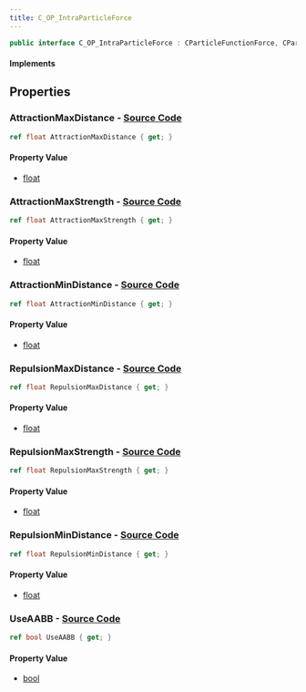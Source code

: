 ```yaml
---
title: C_OP_IntraParticleForce
---
```


```csharp
public interface C_OP_IntraParticleForce : CParticleFunctionForce, CParticleFunction, ISchemaClass<CParticleFunction>, ISchemaClass<CParticleFunctionForce>, ISchemaClass<C_OP_IntraParticleForce>, ISchemaField, ISchemaClass, INativeHandle
```

#### Implements

## Properties

### **AttractionMaxDistance** - [Source Code](https://github.com/swiftly-solution/swiftlys2/blob/main/managed/src/SwiftlyS2.Generated/Schemas/Interfaces/C_OP_IntraParticleForce.cs#L18)

```csharp
ref float AttractionMaxDistance { get; }
```

#### Property Value

- [float](https://learn.microsoft.com/dotnet/api/system.single)

### **AttractionMaxStrength** - [Source Code](https://github.com/swiftly-solution/swiftlys2/blob/main/managed/src/SwiftlyS2.Generated/Schemas/Interfaces/C_OP_IntraParticleForce.cs#L20)

```csharp
ref float AttractionMaxStrength { get; }
```

#### Property Value

- [float](https://learn.microsoft.com/dotnet/api/system.single)

### **AttractionMinDistance** - [Source Code](https://github.com/swiftly-solution/swiftlys2/blob/main/managed/src/SwiftlyS2.Generated/Schemas/Interfaces/C_OP_IntraParticleForce.cs#L16)

```csharp
ref float AttractionMinDistance { get; }
```

#### Property Value

- [float](https://learn.microsoft.com/dotnet/api/system.single)

### **RepulsionMaxDistance** - [Source Code](https://github.com/swiftly-solution/swiftlys2/blob/main/managed/src/SwiftlyS2.Generated/Schemas/Interfaces/C_OP_IntraParticleForce.cs#L24)

```csharp
ref float RepulsionMaxDistance { get; }
```

#### Property Value

- [float](https://learn.microsoft.com/dotnet/api/system.single)

### **RepulsionMaxStrength** - [Source Code](https://github.com/swiftly-solution/swiftlys2/blob/main/managed/src/SwiftlyS2.Generated/Schemas/Interfaces/C_OP_IntraParticleForce.cs#L26)

```csharp
ref float RepulsionMaxStrength { get; }
```

#### Property Value

- [float](https://learn.microsoft.com/dotnet/api/system.single)

### **RepulsionMinDistance** - [Source Code](https://github.com/swiftly-solution/swiftlys2/blob/main/managed/src/SwiftlyS2.Generated/Schemas/Interfaces/C_OP_IntraParticleForce.cs#L22)

```csharp
ref float RepulsionMinDistance { get; }
```

#### Property Value

- [float](https://learn.microsoft.com/dotnet/api/system.single)

### **UseAABB** - [Source Code](https://github.com/swiftly-solution/swiftlys2/blob/main/managed/src/SwiftlyS2.Generated/Schemas/Interfaces/C_OP_IntraParticleForce.cs#L28)

```csharp
ref bool UseAABB { get; }
```

#### Property Value

- [bool](https://learn.microsoft.com/dotnet/api/system.boolean)

